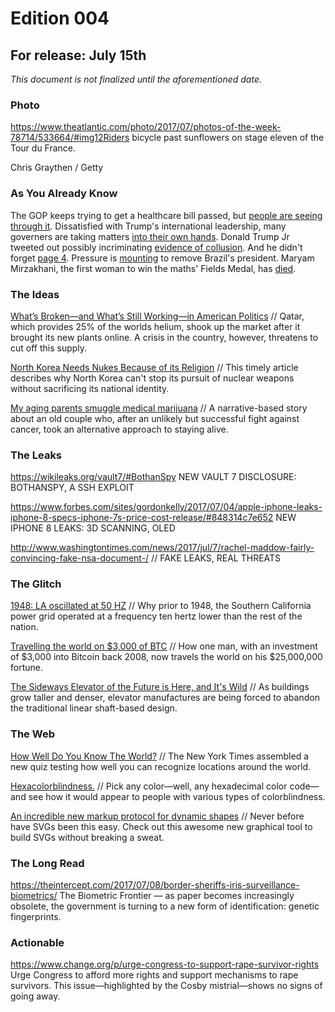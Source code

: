 # Edition 004

## For release: July 15th

_This document is not finalized until the aforementioned date._

### Photo

https://www.theatlantic.com/photo/2017/07/photos-of-the-week-78714/533664/#img12Riders bicycle past sunflowers on stage eleven of the Tour du France.

Chris Graythen / Getty

### As You Already Know
The GOP keeps trying to get a healthcare bill passed, but [people are seeing through it](https://www.nytimes.com/2017/07/15/health/senate-health-care-obamacare.html). Dissatisfied with Trump's international leadership, many governers are taking matters [into their own hands](https://www.nytimes.com/2017/07/15/us/trump-governors-diplomatic-missions.html). Donald Trump Jr tweeted out possibly incriminating [evidence of collusion](https://twitter.com/DonaldJTrumpJr/status/884789418455953413). And he didn't forget [page 4](https://twitter.com/DonaldJTrumpJr/status/884789839522140166). Pressure is [mounting](https://theintercept.com/2017/07/12/as-momentum-grows-to-remove-brazils-president-new-pressure-campaign-sparks-rage/) to remove Brazil's president. Maryam Mirzakhani, the first woman to win the maths' Fields Medal, has [died](http://www.bbc.com/news/science-environment-40617094).

### The Ideas

[What’s Broken—and What’s Still Working—in American Politics](https://www.theatlantic.com/politics/archive/2017/07/checks-balances/533511/) // Qatar, which provides 25% of the worlds helium, shook up the market after it brought its new plants online. A crisis in the country, however, threatens to cut off this supply.

[North Korea Needs Nukes Because of its Religion](http://foreignpolicy.com/2017/07/07/north-korea-needs-nukes-because-of-its-religion/) // This timely article describes why North Korea can't stop its pursuit of nuclear weapons without sacrificing its national identity.

[My aging parents smuggle medical marijuana](http://www.salon.com/2017/07/08/my-aging-parents-smuggle-medical-marijuana/) // A narrative-based story about an old couple who, after an unlikely but successful fight against cancer, took an alternative approach to staying alive.

### The Leaks

https://wikileaks.org/vault7/#BothanSpy NEW VAULT 7 DISCLOSURE: BOTHANSPY, A SSH EXPLOIT

https://www.forbes.com/sites/gordonkelly/2017/07/04/apple-iphone-leaks-iphone-8-specs-iphone-7s-price-cost-release/#848314c7e652 NEW IPHONE 8 LEAKS: 3D SCANNING, OLED

http://www.washingtontimes.com/news/2017/jul/7/rachel-maddow-fairly-convincing-fake-nsa-document-/ // FAKE LEAKS, REAL THREATS

### The Glitch
[1948: LA oscillated at 50 HZ](http://gizmodo.com/before-1948-las-power-grid-was-incompatible-with-the-r-1683629042) // Why prior to 1948, the Southern California power grid operated at a frequency ten hertz lower than the rest of the nation.

[Travelling the world on $3,000 of BTC](https://www.forbes.com/sites/bishopjordan/2017/07/07/bitcoin-millionaire/#4d4ced746261) // How one man, with an investment of $3,000 into Bitcoin back 2008, now travels the world on his $25,000,000 fortune.

[The Sideways Elevator of the Future is Here, and It's Wild](https://www.wired.com/story/the-sideways-elevator-of-the-future-is-here/) // As buildings grow taller and denser, elevator manufactures are being forced to abandon the traditional linear shaft-based design.

### The Web

[How Well Do You Know The World?](https://www.nytimes.com/interactive/2017/07/14/travel/places-to-go-quiz.html) // The New York Times assembled a new quiz testing how well you can recognize locations around the world.

[Hexacolorblindness.](http://www.colorhexa.com/87ceeb) // Pick any color—well, any hexadecimal color code—and see how it would appear to people with various types of colorblindness.

[An incredible new markup protocol for dynamic shapes](http://ivanceras.github.io/svgbob-editor/) // Never before have SVGs been this easy. Check out this awesome new graphical tool to build SVGs without breaking a sweat.

### The Long Read
https://theintercept.com/2017/07/08/border-sheriffs-iris-surveillance-biometrics/ The Biometric Frontier — as paper becomes increasingly obsolete, the government is turning to a new form of identification: genetic fingerprints.

### Actionable
https://www.change.org/p/urge-congress-to-support-rape-survivor-rights Urge Congress to afford more rights and support mechanisms to rape survivors. This issue—highlighted by the Cosby mistrial—shows no signs of going away.
